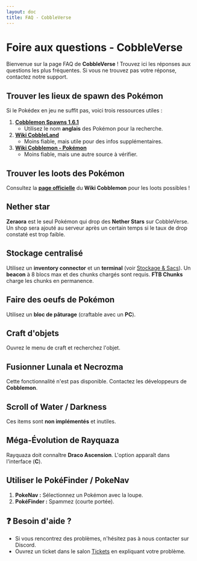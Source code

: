 ```yaml
---
layout: doc
title: FAQ - CobbleVerse
---
```


# Foire aux questions - CobbleVerse

Bienvenue sur la page FAQ de **CobbleVerse** ! Trouvez ici les réponses aux questions les plus fréquentes. Si vous ne trouvez pas votre réponse, contactez notre support.

##  Trouver les lieux de spawn des Pokémon

Si le Pokédex en jeu ne suffit pas, voici trois ressources utiles :

1.  **[Cobblemon Spawns 1.6.1](https://docs.google.com/spreadsheets/d/16JrrEp919HVn8YE0AtmeAu6_tPkMkKqEmRzMlKW442A/htmlview?gid=0#gid=0)**
    * Utilisez le nom **anglais** des Pokémon pour la recherche.
2.  **[Wiki CobbleLand](https://wiki.cobbleland.com/cobblemon-wiki/welcome-to-cobblemon/pokemon-spawn-locations/pokemon-locations)**
    * Moins fiable, mais utile pour des infos supplémentaires.
3.  **[Wiki Cobblemon - Pokémon](https://cobblemon.tools/pokedex/pokemon/wishiwashi)**
    * Moins fiable, mais une autre source à vérifier.

##  Trouver les loots des Pokémon

Consultez la **[page officielle](https://wiki.cobblemon.com/index.php/Pok%C3%A9mon/Drops)** du **Wiki Cobblemon** pour les loots possibles !


##  Nether star

**Zeraora** est le seul Pokémon qui drop des **Nether Stars** sur CobbleVerse. Un shop sera ajouté au serveur après un certain temps si le taux de drop constaté est trop faible.

##  Stockage centralisé

Utilisez un **inventory connector** et un **terminal** (voir [Stockage & Sacs](/storage)). Un **beacon** à 8 blocs max et des chunks chargés sont requis. **FTB Chunks** charge les chunks en permanence.

##  Faire des oeufs de Pokémon

Utilisez un **bloc de pâturage** (craftable avec un **PC**).

##  Craft d'objets

Ouvrez le menu de craft et recherchez l'objet.

##  Fusionner Lunala et Necrozma

Cette fonctionnalité n'est pas disponible. Contactez les développeurs de **Cobblemon**.

##  Scroll of Water / Darkness

Ces items sont **non implémentés** et inutiles.

##  Méga-Évolution de Rayquaza

Rayquaza doit connaître **Draco Ascension**. L'option apparaît dans l'interface (**C**).

##  Utiliser le PokéFinder / PokeNav

1.  **PokeNav :** Sélectionnez un Pokémon avec la loupe.
2.  **PokéFinder :** Spammez (courte portée).

## ❓ Besoin d'aide ?

* Si vous rencontrez des problèmes, n'hésitez pas à nous contacter sur Discord. 
* Ouvrez un ticket dans le salon [Tickets](https://discord.com/channels/998562990053933066/1275068173363843163) en expliquant votre problème. 